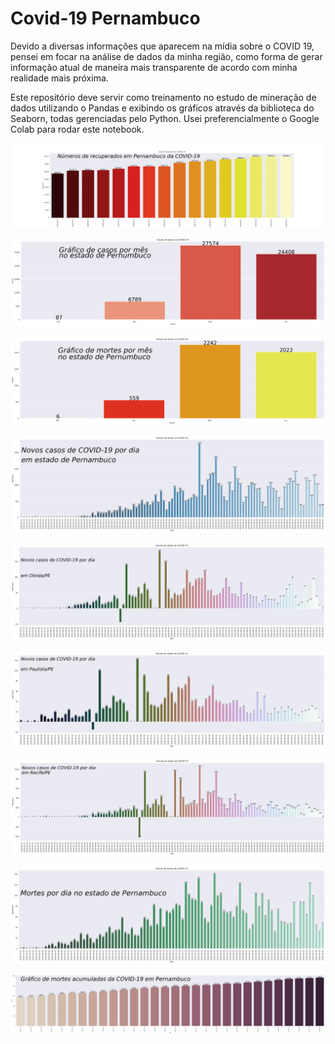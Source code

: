 # Covid-19 Pernambuco

Devido a diversas informações que aparecem na mídia sobre o COVID 19, pensei em focar na análise de dados da minha região, como forma de gerar informação atual de maneira mais transparente de acordo com minha realidade mais próxima.

Este repositório deve servir como treinamento no estudo de mineração de dados utilizando o Pandas e exibindo os gráficos através da biblioteca do Seaborn, todas gerenciadas pelo Python. Usei preferencialmente o Google Colab para rodar este notebook.

![](files/recuperados_pernambuco.png)

![](files/casos_por_mes.png)

![](files/mortes_por_mes.png)

![](files/novos_casos_pernambuco_por_mes.png)

![](files/novos_casos_olinda_por_mes.png)

![](files/novos_casos_paulista_por_mes.png)

![](files/novos_casos_recife_por_mes.png)

![](files/novos_mortes_pernambuco_por_dia.png)

![](files/novos_mortes_pernambuco_por_mes.png)